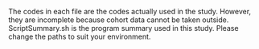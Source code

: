 The codes in each file are the codes actually used in the study. However, they are incomplete because cohort data cannot be taken outside. ScriptSummary.sh is the program summary used in this study. Please change the paths to suit your environment.
